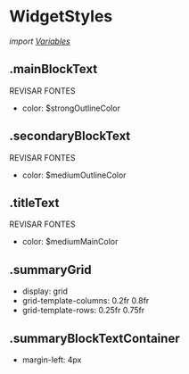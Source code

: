 # WidgetStyles
*import [Variables](/Docs/src/Variables.md)*
## .mainBlockText
REVISAR FONTES
- color: $strongOutlineColor
## .secondaryBlockText
REVISAR FONTES
- color: $mediumOutlineColor
## .titleText
REVISAR FONTES
- color: $mediumMainColor

## .summaryGrid
- display: grid
- grid-template-columns: 0.2fr 0.8fr
- grid-template-rows: 0.25fr 0.75fr

## .summaryBlockTextContainer
- margin-left: 4px
